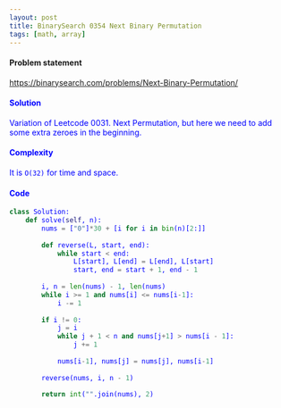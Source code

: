```yaml
---
layout: post
title: BinarySearch 0354 Next Binary Permutation
tags: [math, array]
---
```


#### Problem statement

<a href="https://binarysearch.com/problems/Next-Binary-Permutation/"> <font color = blue>https://binarysearch.com/problems/Next-Binary-Permutation/

#### Solution
Variation of Leetcode 0031. Next Permutation, but here we need to add some extra zeroes in the beginning.

#### Complexity
It is `O(32)` for time and space.

#### Code
```python
class Solution:
    def solve(self, n):
        nums = ["0"]*30 + [i for i in bin(n)[2:]]
        
        def reverse(L, start, end):
            while start < end:
                L[start], L[end] = L[end], L[start]
                start, end = start + 1, end - 1
        
        i, n = len(nums) - 1, len(nums)
        while i >= 1 and nums[i] <= nums[i-1]:
            i -= 1
            
        if i != 0:
            j = i
            while j + 1 < n and nums[j+1] > nums[i - 1]:
                j += 1
            
            nums[i-1], nums[j] = nums[j], nums[i-1]
        
        reverse(nums, i, n - 1)
        
        return int("".join(nums), 2)
```
